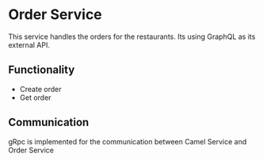 # Order Service
This service handles the orders for the restaurants. Its using GraphQL as its external API.

## Functionality
- Create order
- Get order

## Communication
gRpc is implemented for the communication between Camel Service and Order Service
